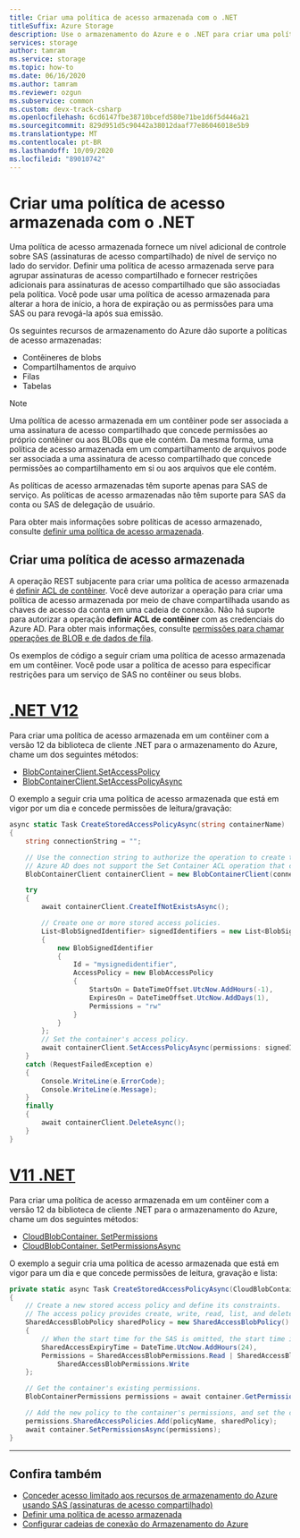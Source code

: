 ```yaml
---
title: Criar uma política de acesso armazenada com o .NET
titleSuffix: Azure Storage
description: Use o armazenamento do Azure e o .NET para criar uma política de acesso armazenada. Exerça níveis adicionais de controle sobre as assinaturas de acesso compartilhado no nível de serviço no servidor.
services: storage
author: tamram
ms.service: storage
ms.topic: how-to
ms.date: 06/16/2020
ms.author: tamram
ms.reviewer: ozgun
ms.subservice: common
ms.custom: devx-track-csharp
ms.openlocfilehash: 6cd6147fbe38710bcefd580e71be1d6f5d446a21
ms.sourcegitcommit: 829d951d5c90442a38012daaf77e86046018e5b9
ms.translationtype: MT
ms.contentlocale: pt-BR
ms.lasthandoff: 10/09/2020
ms.locfileid: "89010742"
---
```

# <a name="create-a-stored-access-policy-with-net"></a>Criar uma política de acesso armazenada com o .NET

Uma política de acesso armazenada fornece um nível adicional de controle sobre SAS (assinaturas de acesso compartilhado) de nível de serviço no lado do servidor. Definir uma política de acesso armazenada serve para agrupar assinaturas de acesso compartilhado e fornecer restrições adicionais para assinaturas de acesso compartilhado que são associadas pela política. Você pode usar uma política de acesso armazenada para alterar a hora de início, a hora de expiração ou as permissões para uma SAS ou para revogá-la após sua emissão.
  
Os seguintes recursos de armazenamento do Azure dão suporte a políticas de acesso armazenadas:  
  
- Contêineres de blobs  
- Compartilhamentos de arquivo  
- Filas  
- Tabelas  
  
> [!NOTE]
> Uma política de acesso armazenada em um contêiner pode ser associada a uma assinatura de acesso compartilhado que concede permissões ao próprio contêiner ou aos BLOBs que ele contém. Da mesma forma, uma política de acesso armazenada em um compartilhamento de arquivos pode ser associada a uma assinatura de acesso compartilhado que concede permissões ao compartilhamento em si ou aos arquivos que ele contém.  
>
> As políticas de acesso armazenadas têm suporte apenas para SAS de serviço. As políticas de acesso armazenadas não têm suporte para SAS da conta ou SAS de delegação de usuário.  

Para obter mais informações sobre políticas de acesso armazenado, consulte [definir uma política de acesso armazenada](/rest/api/storageservices/define-stored-access-policy).

## <a name="create-a-stored-access-policy"></a>Criar uma política de acesso armazenada

A operação REST subjacente para criar uma política de acesso armazenada é [definir ACL de contêiner](/rest/api/storageservices/set-container-acl). Você deve autorizar a operação para criar uma política de acesso armazenada por meio de chave compartilhada usando as chaves de acesso da conta em uma cadeia de conexão. Não há suporte para autorizar a operação **definir ACL de contêiner** com as credenciais do Azure AD. Para obter mais informações, consulte [permissões para chamar operações de BLOB e de dados de fila](/rest/api/storageservices/authorize-with-azure-active-directory#permissions-for-calling-blob-and-queue-data-operations).

Os exemplos de código a seguir criam uma política de acesso armazenada em um contêiner. Você pode usar a política de acesso para especificar restrições para um serviço de SAS no contêiner ou seus blobs.

# <a name="net-v12"></a>[.NET V12](#tab/dotnet)

Para criar uma política de acesso armazenada em um contêiner com a versão 12 da biblioteca de cliente .NET para o armazenamento do Azure, chame um dos seguintes métodos:

- [BlobContainerClient.SetAccessPolicy](/dotnet/api/azure.storage.blobs.blobcontainerclient.setaccesspolicy)
- [BlobContainerClient.SetAccessPolicyAsync](/dotnet/api/azure.storage.blobs.blobcontainerclient.setaccesspolicyasync)

O exemplo a seguir cria uma política de acesso armazenada que está em vigor por um dia e concede permissões de leitura/gravação:

```csharp
async static Task CreateStoredAccessPolicyAsync(string containerName)
{
    string connectionString = "";

    // Use the connection string to authorize the operation to create the access policy.
    // Azure AD does not support the Set Container ACL operation that creates the policy.
    BlobContainerClient containerClient = new BlobContainerClient(connectionString, containerName);

    try
    {
        await containerClient.CreateIfNotExistsAsync();

        // Create one or more stored access policies.
        List<BlobSignedIdentifier> signedIdentifiers = new List<BlobSignedIdentifier>
        {
            new BlobSignedIdentifier
            {
                Id = "mysignedidentifier",
                AccessPolicy = new BlobAccessPolicy
                {
                    StartsOn = DateTimeOffset.UtcNow.AddHours(-1),
                    ExpiresOn = DateTimeOffset.UtcNow.AddDays(1),
                    Permissions = "rw"
                }
            }
        };
        // Set the container's access policy.
        await containerClient.SetAccessPolicyAsync(permissions: signedIdentifiers);
    }
    catch (RequestFailedException e)
    {
        Console.WriteLine(e.ErrorCode);
        Console.WriteLine(e.Message);
    }
    finally
    {
        await containerClient.DeleteAsync();
    }
}
```

# <a name="net-v11"></a>[V11 .NET](#tab/dotnet11)

Para criar uma política de acesso armazenada em um contêiner com a versão 12 da biblioteca de cliente .NET para o armazenamento do Azure, chame um dos seguintes métodos:

- [CloudBlobContainer. SetPermissions](/dotnet/api/microsoft.azure.storage.blob.cloudblobcontainer.setpermissions)
- [CloudBlobContainer. SetPermissionsAsync](/dotnet/api/microsoft.azure.storage.blob.cloudblobcontainer.setpermissionsasync)

O exemplo a seguir cria uma política de acesso armazenada que está em vigor para um dia e que concede permissões de leitura, gravação e lista:

```csharp
private static async Task CreateStoredAccessPolicyAsync(CloudBlobContainer container, string policyName)
{
    // Create a new stored access policy and define its constraints.
    // The access policy provides create, write, read, list, and delete permissions.
    SharedAccessBlobPolicy sharedPolicy = new SharedAccessBlobPolicy()
    {
        // When the start time for the SAS is omitted, the start time is assumed to be the time when Azure Storage receives the request.
        SharedAccessExpiryTime = DateTime.UtcNow.AddHours(24),
        Permissions = SharedAccessBlobPermissions.Read | SharedAccessBlobPermissions.List |
            SharedAccessBlobPermissions.Write
    };

    // Get the container's existing permissions.
    BlobContainerPermissions permissions = await container.GetPermissionsAsync();

    // Add the new policy to the container's permissions, and set the container's permissions.
    permissions.SharedAccessPolicies.Add(policyName, sharedPolicy);
    await container.SetPermissionsAsync(permissions);
}
```

---

## <a name="see-also"></a>Confira também

- [Conceder acesso limitado aos recursos de armazenamento do Azure usando SAS (assinaturas de acesso compartilhado)](storage-sas-overview.md)
- [Definir uma política de acesso armazenada](/rest/api/storageservices/define-stored-access-policy)
- [Configurar cadeias de conexão do Armazenamento do Azure](storage-configure-connection-string.md)
